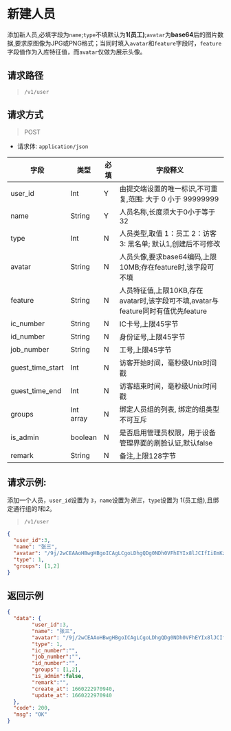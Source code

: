 # 新建人员

添加新人员,必填字段为`name`;`type`不填默认为**1(员工)**;`avatar`为**base64**后的图片数据,要求原图像为JPG或PNG格式；当同时填入`avatar`和`feature`字段时，`feature`字段值作为入库特征值，而`avatar`仅做为展示头像。

## 请求路径

> `/v1/user`

## 请求方式

> POST

- 请求体: `application/json`

| 字段             | 类型      | 必填 | 字段释义                                                                         |
| ---------------- | --------- | ---- | -------------------------------------------------------------------------------- |
| user_id          | Int       | Y    | 由提交端设置的唯一标识,不可重复,范围: 大于 0 小于 99999999                         |
| name             | String    | Y    | 人员名称,长度须大于0小于等于32                                                   |
| type             | Int       | N    | 人员类型,取值 1：员工 2：访客 3: 黑名单; 默认1,创建后不可修改                              |
| avatar           | String    | N    | 人员头像,要求base64编码,上限10MB;存在feature时,该字段可不填                      |
| feature          | String    | N    | 人员特征值,上限10KB,存在avatar时,该字段可不填,avatar与feature同时有值优先feature |
| ic_number        | String    | N    | IC卡号,上限45字节                                                                |
| id_number        | String    | N    | 身份证号,上限45字节                                                              |
| job_number       | String    | N    | 工号,上限45字节                                                                  |
| guest_time_start | Int       | N    | 访客开始时间，毫秒级Unix时间戳                                                   |
| guest_time_end   | Int       | N    | 访客结束时间，毫秒级Unix时间戳                                                   |
| groups           | Int array | N    | 绑定人员组的列表, 绑定的组类型不可互斥                                           |
| is_admin         | boolean   | N    | 是否启用管理员权限，用于设备管理界面的刷脸认证,默认false                         |
| remark           | String    | N    | 备注,上限128字节                                                                 |

## 请求示例:

添加一个人员，`user_id`设置为 `3`，`name`设置为*张三*，`type`设置为 1(员工组),且绑定通行组的*1*和*2*。

> `/v1/user`

```json
{
  "user_id":3,
  "name": "张三",
  "avatar": "/9j/2wCEAAoHBwgHBgoICAgLCgoLDhgQDg0NDh0VFhEYIx8lJCIfIiEmKzcvJik0KSEiMEExNDk7Pj4",
  "type": 1,
  "groups": [1,2]
}
```

## 返回示例

```json
{
  "data": {
        "user_id":3,
        "name": "张三",
        "avatar": "/9j/2wCEAAoHBwgHBgoICAgLCgoLDhgQDg0NDh0VFhEYIx8lJCIfIiEmKzcvJik0KSEiMEExNDk7Pj4",
        "type": 1,
        "ic_number":"",
        "job_number":"",
        "id_number":"",
        "groups": [1,2],
        "is_admin":false,
        "remark":"",
        "create_at": 1660222970940,
        "update_at": 1660222970940
  },
  "code": 200,
  "msg": "OK"
}
```